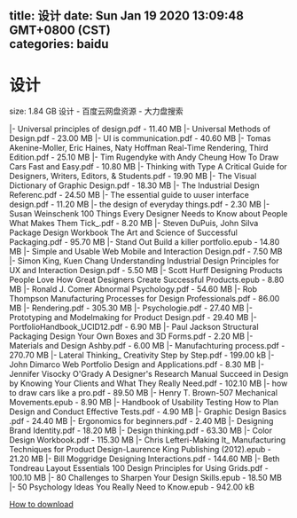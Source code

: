 
title: 设计
date: Sun Jan 19 2020 13:09:48 GMT+0800 (CST)    
categories: baidu
---

# 设计
size: 1.84 GB
 设计 - 百度云网盘资源 - 大力盘搜索
 
|- Universal principles of design.pdf - 11.40 MB
|- Universal Methods of Design.pdf - 23.00 MB
|- UI is communication.pdf - 40.60 MB
|- Tomas Akenine-Moller, Eric Haines, Naty Hoffman Real-Time Rendering, Third Edition.pdf - 25.10 MB
|- Tim Rugendyke with Andy Cheung How To Draw Cars Fast and Easy.pdf - 10.80 MB
|- Thinking with Type A Critical Guide for Designers, Writers, Editors, & Students.pdf - 19.90 MB
|- The Visual Dictionary of Graphic Design.pdf - 18.30 MB
|- The Industrial Design Referenc.pdf - 24.50 MB
|- The essential guide to uuser interface design.pdf - 11.20 MB
|- the design of everyday things.pdf - 2.30 MB
|- Susan Weinschenk 100 Things Every Designer Needs to Know about People What Makes Them Tick_.pdf - 8.20 MB
|- Steven DuPuis, John Silva Package Design Workbook  The Art and Science of Successful Packaging.pdf - 95.70 MB
|- Stand Out Build a killer portfolio.epub - 14.80 MB
|- Simple and Usable Web Mobile and Interaction Design.pdf - 7.50 MB
|- Simon King, Kuen Chang Understanding Industrial Design Principles for UX and Interaction Design.pdf - 5.50 MB
|- Scott Hurff Designing Products People Love How Great Designers Create Successful Products.epub - 8.80 MB
|- Ronald J. Comer Abnormal Psychology.pdf - 54.60 MB
|- Rob Thompson Manufacturing Processes for Design Professionals.pdf - 86.00 MB
|- Rendering.pdf - 305.30 MB
|- Psychologie.pdf - 27.40 MB
|- Prototyping and Modelmaking for Product Design.pdf - 29.40 MB
|- PortfolioHandbook_UCID12.pdf - 6.90 MB
|- Paul Jackson Structural Packaging Design Your Own Boxes and 3D Forms.pdf - 2.20 MB
|- Materials and Design Ashby.pdf - 6.00 MB
|- Manufachturing process.pdf - 270.70 MB
|- Lateral Thinking_ Creativity Step by Step.pdf - 199.00 kB
|- John Dimarco Web Portfolio Design and Applications.pdf - 8.30 MB
|- Jennifer Visocky O'Grady A Designer's Research Manual  Succeed in Design by Knowing Your Clients and What They Really Need.pdf - 102.10 MB
|- how to draw cars like a pro.pdf - 89.50 MB
|- Henry T. Brown-507 Mechanical Movements.epub - 8.90 MB
|- Handbook of Usability Testing How to Plan Design and Conduct Effective Tests.pdf - 4.90 MB
|- Graphic Design Basics  .pdf - 24.40 MB
|- Ergonomics for beginners.pdf - 2.40 MB
|- Designing Brand Identity.pdf - 18.20 MB
|- Design thinking.pdf - 63.30 MB
|- Color Design Workbook.pdf - 115.30 MB
|- Chris Lefteri-Making It_ Manufacturing Techniques for Product Design-Laurence King Publishing (2012).epub - 21.20 MB
|- Bill Moggridge Designing Interactions.pdf - 144.60 MB
|- Beth Tondreau Layout Essentials  100 Design Principles for Using Grids.pdf - 100.10 MB
|- 80 Challenges to Sharpen Your Design Skills.epub - 18.50 MB
|- 50 Psychology Ideas You Really Need to Know.epub - 942.00 kB

[How to download](https://bpcam.bemobtrk.com/go/2ceec3aa-1ca2-46d6-b9ff-aaa5c184517c?jno=395)